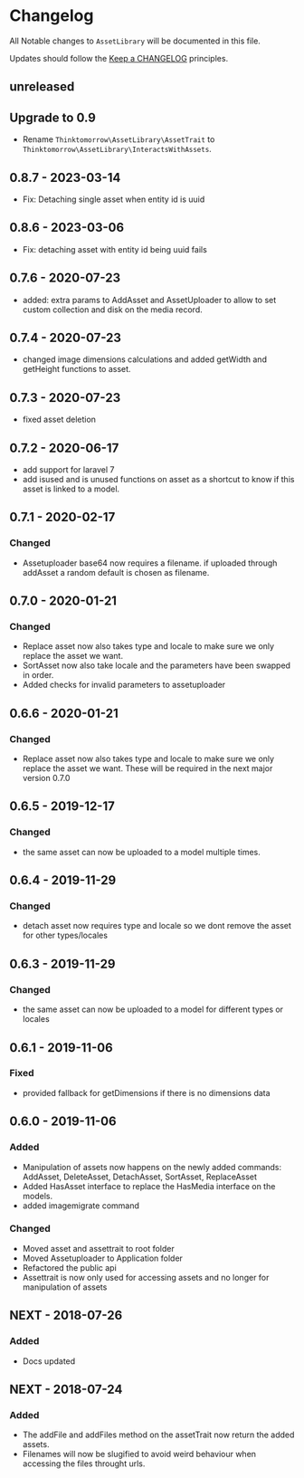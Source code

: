 # Changelog

All Notable changes to `AssetLibrary` will be documented in this file.

Updates should follow the [Keep a CHANGELOG](http://keepachangelog.com/) principles.

## unreleased

## Upgrade to 0.9
- Rename `Thinktomorrow\AssetLibrary\AssetTrait` to `Thinktomorrow\AssetLibrary\InteractsWithAssets`.

## 0.8.7 - 2023-03-14
- Fix: Detaching single asset when entity id is uuid

## 0.8.6 - 2023-03-06
- Fix: detaching asset with entity id being uuid fails

## 0.7.6 - 2020-07-23
- added: extra params to AddAsset and AssetUploader to allow to set custom collection and disk on the media record.

## 0.7.4 - 2020-07-23
- changed image dimensions calculations and added getWidth and getHeight functions to asset.

## 0.7.3 - 2020-07-23
- fixed asset deletion

## 0.7.2 - 2020-06-17

- add support for laravel 7
- add isused and is unused functions on asset as a shortcut to know if this asset is linked to a model.

## 0.7.1 - 2020-02-17

### Changed

- Assetuploader base64 now requires a filename. if uploaded through addAsset a random default is chosen as filename.

## 0.7.0 - 2020-01-21

### Changed

- Replace asset now also takes type and locale to make sure we only replace the asset we want.
- SortAsset now also take locale and the parameters have been swapped in order.
- Added checks for invalid parameters to assetuploader

## 0.6.6 - 2020-01-21

### Changed

- Replace asset now also takes type and locale to make sure we only replace the asset we want. These will be required in the next major version 0.7.0

## 0.6.5 - 2019-12-17

### Changed

- the same asset can now be uploaded to a model multiple times.

## 0.6.4 - 2019-11-29

### Changed

- detach asset now requires type and locale so we dont remove the asset for other types/locales

## 0.6.3 - 2019-11-29

### Changed

- the same asset can now be uploaded to a model for different types or locales

## 0.6.1 - 2019-11-06

### Fixed
- provided fallback for getDimensions if there is no dimensions data

## 0.6.0 - 2019-11-06

### Added
- Manipulation of assets now happens on the newly added commands: AddAsset, DeleteAsset, DetachAsset, SortAsset, ReplaceAsset
- Added HasAsset interface to replace the HasMedia interface on the models.
- added imagemigrate command

### Changed
- Moved asset and assettrait to root folder
- Moved Assetuploader to Application folder
- Refactored the public api
- Assettrait is now only used for accessing assets and no longer for manipulation of assets

## NEXT - 2018-07-26

### Added
- Docs updated

## NEXT - 2018-07-24

### Added
- The addFile and addFiles method on the assetTrait now return the added assets.
- Filenames will now be slugified to avoid weird behaviour when accessing the files throught urls.
